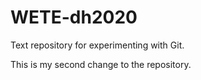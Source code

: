 # WETE-dh2020
Text repository for experimenting with Git.

This is my second change to the repository.
